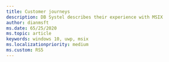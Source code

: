 ```yaml
---
title: Customer journeys
description: DB Systel describes their experience with MSIX
author: dianmsft
ms.date: 65/25/2020
ms.topic: article
keywords: windows 10, uwp, msix
ms.localizationpriority: medium
ms.custom: RS5
---
```

